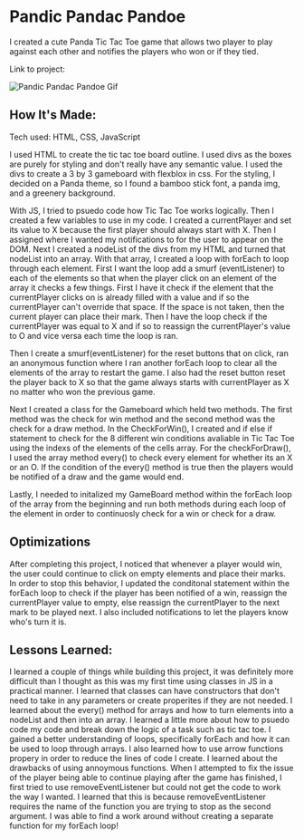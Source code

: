 # Pandic Pandac Pandoe

I created a cute Panda Tic Tac Toe game that allows two player to play against each other and notifies the players who won or if they tied. 

Link to project: 

![Pandic Pandac Pandoe Gif](<assets/img/pandic pandac pandoe.gif>)

## How It's Made:
Tech used: HTML, CSS, JavaScript

I used HTML to create the tic tac toe board outline. I used divs as the boxes are purely for styling and don't really have any semantic value. I used the divs to create a 3 by 3 gameboard with flexblox in css. For the styling, I decided on a Panda theme, so I found a bamboo stick font, a panda img, and a greenery background.

With JS, I tried to psuedo code how Tic Tac Toe works logically. Then I created a few variables to use in my code. I created a currentPlayer and set its value to X because the first player should always start with X. Then I assigned where I wanted my notifications to for the user to appear on the DOM. Next I created a nodeList of the divs from my HTML and turned that nodeList into an array. With that array, I created a loop with forEach to loop through each element. First I want the loop add a smurf (eventListener) to each of the elements so that when the player click on an element of the array it checks a few things. First I have it check if the element that the currentPlayer clicks on is already filled with a value and if so the currentPlayer can't override that space. If the space is not taken, then the current player can place their mark. 
Then I have the loop check if the currentPlayer was equal to X and if so to reassign the currentPlayer's value to O and vice versa each time the loop is ran. 

Then I create a smurf(eventListener) for the reset buttons that on click, ran an anonymous function where I ran another forEach loop to clear all the elements of the array to restart the game. I also had the reset button reset the player back to X so that the game always starts with currentPlayer as X no matter who won the previous game. 

Next I created a class for the Gameboard which held two methods. The first method was the check for win method and the second method was the check for a draw method. In the CheckForWin(), I created and if else if statement to check for the 8 different win conditions avaliable in Tic Tac Toe using the indexs of the elements of the cells array. For the checkForDraw(), I used the array method every() to check every element for whether its an X or an O. If the condition of the every() method is true then the players would be notified of a draw and the game would end. 

Lastly, I needed to initalized my GameBoard method within the forEach loop of the array from the beginning and run both methods during each loop of the element in order to continuosly check for a win or check for a draw.


## Optimizations

After completing this project, I noticed that whenever a player would win, the user could continue to click on empty elements and place their marks. In order to stop this behavior, I updated the conditonal statement within the forEach loop to check if the player has been notified of a win, reassign the currentPlayer value to empty, else reassign the currentPlayer to the next mark to be played next. I also included notifications to let the players know who's turn it is. 




## Lessons Learned:

I learned a couple of things while building this project, it was definitely more difficult than I thought as this was my first time using classes in JS in a practical manner. I learned that classes can have constructors that don't need to take in any parameters or create properites if they are not needed. I learned about the every() method for arrays and how to turn elements into a nodeList and then into an array. I learned a little more about how to psuedo code my code and break down the logic of a task such as tic tac toe. I gained a better understanding of loops, specifically forEach and how it can be used to loop through arrays. I also learned how to use arrow functions propery in order to reduce the lines of code I create. I learned about the drawbacks of using annoymous functions. When I attempted to fix the issue of the player being able to continue playing after the game has finished, I first tried to use removeEventListener but could not get the code to work the way I wanted. I learned that this is because removeEventListener requires the name of the function you are trying to stop as the second argument. I was able to find a work around without creating a separate function for my forEach loop!
